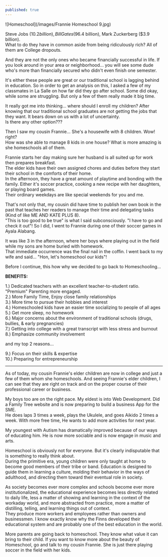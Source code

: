 ```yaml
---
published: true
---
```

![Homeschool](/images/Frannie Homeschool 9.jpg)

Steve Jobs ($10.2 billion), Bill Gates ($96.4 billion), Mark Zuckerberg ($3.9 billion).   
What to do they have in common aside from being ridiculously rich?
All of them are College dropouts.

And they are not the only ones who became financially successful in life. 
If you look around in your area or neighborhood... you will see some dude who's more than financially secured who didn't even finish one semester.

It's either these people are great or our traditional school is lagging behind in education. 
So in order to get an analysis on this, I asked a few of my classmates in La Salle on how far did they go after school. Some did okay, while some are struggling. But only a few of them really made it big time. 

It really got me into thinking... where should I enroll my children? 
After knowing that our traditional school graduates are not getting the jobs that they want. It bears down on us with a lot of uncertainty.   
Is there any other option???

Then I saw my cousin Frannie...
She's a housewife with 8 children. Wow! right?   
How was she able to manage 8 kids in one house?
What is more amazing is she homeschools all of them. 

Frannie starts her day making sure her husband is all suited up for work then prepares breakfast.   
The elder kids have their own assigned chores and duties before they start their school in the comforts of their home.   
In the afternoon, they have a great amount of playtime and bonding with the family. Either it's soccer practice, cooking a new recipe with her daughters, or playing board games.   
Their ordinary weekdays are like special weekends for you and me.

That's not only that, my cousin did have time to publish her own book in the past that teaches her readers to manage their time and delegating tasks (Kind of like ME AND KATE PLUS 8).   
"This is too good to be true" is what I said subconsciously. 
"I have to go and check it out"! So I did, I went to Frannie during one of their soccer games in Ayala Alabang.

It was like 3 in the afternoon, where her boys where playing out in the field while my sons are home buried with homework.   
That immediate occurrence was the final nail in the coffin. I went back to my wife and said... "Hon, let's homeschool our kids"! 

Before I continue, this how why we decided to go back to Homeschooling...

**BENEFITS:**	

1.) Dedicated teachers with an excellent teacher-to-student ratio. "Premium" Parenting more engaged.   
2.) More Family Time, Enjoy close family relationships   
3.) More time to pursue their hobbies and interest   
4.) Homeschooled kids have an easier time socializing to people of all ages   
5.) Get more sleep, no homework   
6.) Major concerns about the environment of traditional schools (drugs, bullies, & early pregnancies)   
7.) Getting into college with a great transcript with less stress and burnout   
8.) Emphasize community involvement

and my top 2 reasons...

9.) Focus on their skills & expertise   
10.) Preparing for entrepreneurship


-----------------------------------------------------


As of today, my cousin Frannie's elder children are now in college and just a few of them whom she homeschools. And seeing Frannie's elder children, I can see that they are right on track and on the proper course of their professional career or business. 

My boys too are on the right pace. My eldest is into Web Development. Did a Family Tree website and is now preparing to build a business App for the SME.   
He does laps 3 times a week, plays the Ukulele, and goes Aikido 2 times a week.
With more free time, He wants to add more activities for next year.

My youngest with Autism has dramatically improved because of our ways of educating him. He is now more sociable and is now engage in music and arts.  

Homeschool is obviously not for everyone. But it's clearly indisputable that is something to really think about.   
During the primitive era, young children were only taught at home to become good members of their tribe or band. 
Education is designed to guide them in learning a culture, molding their behavior in the ways of adulthood, and directing them toward their eventual role in society.

As society becomes ever more complex and schools become ever more institutionalized, the educational experience becomes less directly related to daily life, less a matter of showing and learning in the context of the workaday world, and more abstracted from practice, more a matter of distilling, telling, and learning things out of context.   
They produce more workers and employees rather than owners and businessmen. I know exactly know why the Finns developed their educational system and are probably one of the best education in the world.

More parents are going back to homeschool. They know what value it can bring to their child. 
If you want to know more about the beauty of Homeschool, go and talk to my cousin Frannie. She is just there playing soccer in the field with her kids.
